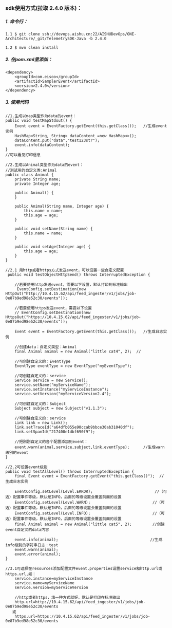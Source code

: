 ### sdk使用方式(拉取 2.4.0 版本)：
##### 1. 命令行：
    1.1 $ git clone ssh://devops.aishu.cn:22/AISHUDevOps/ONE-Architecture/_git/TelemetrySDK-Java -b 2.4.0
    
    1.2 $ mvn clean install

##### 2. 在pom.xml里添加：
    <dependency>
        <groupId>com.eisoo</groupId>
        <artifactId>SamplerEvent</artifactId>
        <version>2.4.0</version>
    </dependency>

##### 3. 使用代码
    //1.生成以map类型作为data的event：
    public void testMapStdout() {
        Event event = EventFactory.getEvent(this.getClass());   //生成event实例
        HashMap<String, String> dataContent =new HashMap<>();
        dataContent.put("data","test123str");
        event.info(dataContent);
    }
    //可以看见打印信息

    //2.生成以Animal类型作为data的event：
    //测试用的自定义类:Animal
    public class Animal {
        private String name;
        private Integer age;

        public Animal() {
        }

        public Animal(String name, Integer age) {
            this.name = name;
            this.age = age;
        }

        public void setName(String name) {
            this.name = name;
        }

        public void setAge(Integer age) {
            this.age = age;
        }
    }

    //2.1 用http或者https方式发送event，可以设置一些自定义配置
     public void testObjectHttpSend() throws InterruptedException {

        //若要使用http发送event，需要以下设置，默认打印到标准输出
         EventConfig.setDestination(new HttpOut("http://10.4.15.62/api/feed_ingester/v1/jobs/job-0e87b9ed98e52c30/events"));

        //若要使用https发送event，需要以下设置
        // EventConfig.setDestination(new HttpsOut("https://10.4.15.62/api/feed_ingester/v1/jobs/job-0e87b9ed98e52c30/events"));

        Event event = EventFactory.getEvent(this.getClass());   //生成日志实例

        //创建data：自定义类型：Animal
        final Animal animal = new Animal("little cat4", 2);  //

        //可创建自定义的：EventType
        EventType eventType = new EventType("myEventType");

        //可创建自定义的：service
        Service service = new Service();
        service.setName("myServiceName");
        service.setInstance("myServiceInstance");
        service.setVersion("myServiceVersion2.4");

        //可创建自定义的：Subject
        Subject subject = new Subject("v1.1.3");

        //可创建自定义的：service
        Link link = new Link();
        link.setTraceId("a64dfb055e90ccab9bbce30ab31040df");
        link.setSpanId("217400e1dbf690f9");

        //把刚刚自定义的各个配置添加到event：
        event.warn(animal,service,subject,link,eventType);      //生成warn级别的event
    }

    //2.2可设置event级别
    public void testAllLevel() throws InterruptedException {
        final Event event = EventFactory.getEvent("this.getClass()");  //生成日志实例

        EventConfig.setLevel(Level.ERROR);                           //（可选）配置事件等级，默认是INFO，后面的等级设置会覆盖前面的设置
        EventConfig.setLevel(Level.WARN);                           //（可选）配置事件等级，默认是INFO，后面的等级设置会覆盖前面的设置
        EventConfig.setLevel(Level.INFO);                           //（可选）配置事件等级，默认是INFO，后面的等级设置会覆盖前面的设置
        final Animal animal = new Animal("little cat5", 2);         //创建event自定义的data内容

        event.info(animal);                                        //生成info级别的字符串日志：test
        event.warn(animal);
        event.error(animal);
    }

    //3.1可选择在resources添加配置文件event.properties设置service和http.url或https.url,如： 
        service.instance=myServiceInstance
        service.name=myServiceName
        service.version=myServiceVersion

        //http或者https，填一种方式就好，默认是打印在标准输出
        http.url=http://10.4.15.62/api/feed_ingester/v1/jobs/job-0e87b9ed98e52c30/events
       或
        https.url=https://10.4.15.62/api/feed_ingester/v1/jobs/job-0e87b9ed98e52c30/events




 
